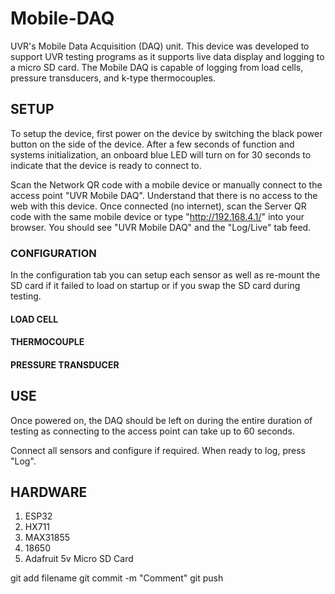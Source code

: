 # Mobile-DAQ

UVR's Mobile Data Acquisition (DAQ) unit. This device was developed to support UVR testing programs as it supports live data display and logging to a micro SD card. The Mobile DAQ is capable of logging from load cells,
pressure transducers, and k-type thermocouples. 

## SETUP

To setup the device, first power on the device by switching the black power button on the side of the device. After a few seconds of function and systems initialization, an onboard blue LED
will turn on for 30 seconds to indicate that the device is ready to connect to. 

Scan the Network QR code with a mobile device or manually connect to the access point "UVR Mobile DAQ". Understand that there is no access to the web with this device. Once connected (no internet),
scan the Server QR code with the same mobile device or type "http://192.168.4.1/" into your browser. You should see "UVR Mobile DAQ" and the "Log/Live" tab feed.

### CONFIGURATION

In the configuration tab you can setup each sensor as well as re-mount the SD card if it failed to load on startup or if you swap the SD card during testing.

#### LOAD CELL

#### THERMOCOUPLE

#### PRESSURE TRANSDUCER

## USE

Once powered on, the DAQ should be left on during the entire duration of testing as connecting to the access point can take up to 60 seconds.

Connect all sensors and configure if required. When ready to log, press "Log".

## HARDWARE

1. ESP32
2. HX711
3. MAX31855
4. 18650
5. Adafruit 5v Micro SD Card


git add filename
git commit -m "Comment"
git push